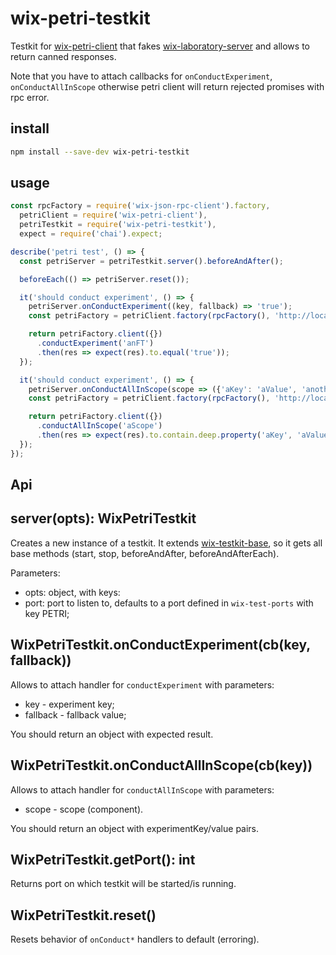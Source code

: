 # wix-petri-testkit

Testkit for [wix-petri-client](../wix-petri-client) that fakes [wix-laboratory-server](https://github.com/wix-private/wix-petri/tree/master/wix-laboratory-server) and allows to return canned responses.

Note that you have to attach callbacks for `onConductExperiment`, `onConductAllInScope` otherwise petri client will return rejected promises with rpc error.

## install

```bash
npm install --save-dev wix-petri-testkit
```

## usage

```js
const rpcFactory = require('wix-json-rpc-client').factory,
  petriClient = require('wix-petri-client'),
  petriTestkit = require('wix-petri-testkit'),
  expect = require('chai').expect;

describe('petri test', () => {
  const petriServer = petriTestkit.server().beforeAndAfter();

  beforeEach(() => petriServer.reset());

  it('should conduct experiment', () => {
    petriServer.onConductExperiment((key, fallback) => 'true');
    const petriFactory = petriClient.factory(rpcFactory(), 'http://localhost:3020');

    return petriFactory.client({})
	  .conductExperiment('anFT')
	  .then(res => expect(res).to.equal('true'));
  });

  it('should conduct experiment', () => {
    petriServer.onConductAllInScope(scope => ({'aKey': 'aValue', 'anotherKey': 'anotherValue'}));
    const petriFactory = petriClient.factory(rpcFactory(), 'http://localhost:3020');

    return petriFactory.client({})
	  .conductAllInScope('aScope')
	  .then(res => expect(res).to.contain.deep.property('aKey', 'aValue'));
  });
});
```

## Api

## server(opts): WixPetriTestkit
Creates a new instance of a testkit. It extends [wix-testkit-base](../../testing/wix-testkit-base), so it gets all base methods (start, stop, beforeAndAfter, beforeAndAfterEach).

Parameters:
 - opts: object, with keys:
  - port: port to listen to, defaults to a port defined in `wix-test-ports` with key PETRI;

## WixPetriTestkit.onConductExperiment(cb(key, fallback))
Allows to attach handler for `conductExperiment` with parameters:
 - key - experiment key;
 - fallback - fallback value;

You should return an object with expected result.

## WixPetriTestkit.onConductAllInScope(cb(key))
Allows to attach handler for `conductAllInScope` with parameters:
 - scope - scope (component).

You should return an object with experimentKey/value pairs.

## WixPetriTestkit.getPort(): int
Returns port on which testkit will be started/is running.

## WixPetriTestkit.reset()
Resets behavior of `onConduct*` handlers to default (erroring).
